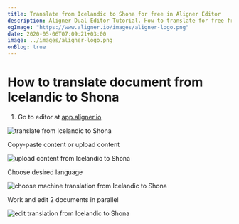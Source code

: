 ```yaml
---
title: Translate from Icelandic to Shona for free in Aligner Editor
description: Aligner Dual Editor Tutorial. How to translate for free from Icelandic to Shona. Aligner is multilingual document management platform. 
ogImage: "https://www.aligner.io/images/aligner-logo.png"
date: 2020-05-06T07:09:21+03:00
image: ../images/aligner-logo.png
onBlog: true
---
```


# How to translate document from Icelandic to Shona

1. Go to editor at [app.aligner.io](https://app.aligner.io "Aligner App web page")

![translate from Icelandic to Shona](../aligner-blank-editor.png "translate from Icelandic to Shona")

Copy-paste content or upload content

![upload content from Icelandic to Shona](../aligner-uploaded-document.png "upload content from Icelandic to Shona")

Choose desired language

![choose machine translation from Icelandic to Shona](../aligner-language-dropdown.png "choose machine translation from Icelandic to Shona")

Work and edit 2 documents in parallel

![edit translation from Icelandic to Shona](../aligner-double-sitded-editor.png "edit translation from Icelandic to Shona")

